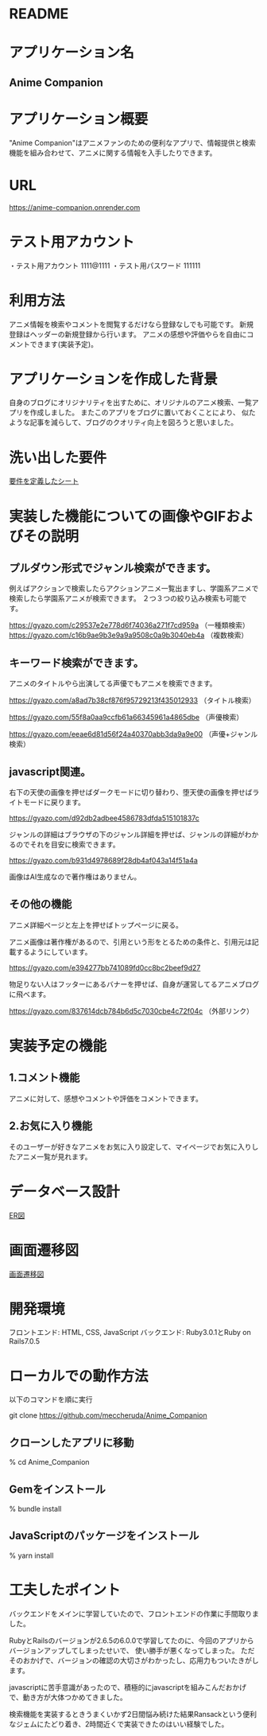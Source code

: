 # README

# アプリケーション名
## Anime Companion

# アプリケーション概要
"Anime Companion"はアニメファンのための便利なアプリで、情報提供と検索機能を組み合わせて、アニメに関する情報を入手したりできます。

# URL
https://anime-companion.onrender.com


# テスト用アカウント
・テスト用アカウント   1111@1111
・テスト用パスワード   111111

# 利用方法
アニメ情報を検索やコメントを閲覧するだけなら登録なしでも可能です。
新規登録はヘッダーの新規登録から行います。
アニメの感想や評価やらを自由にコメントできます(実装予定)。

# アプリケーションを作成した背景
自身のブログにオリジナリティを出すために、オリジナルのアニメ検索、一覧アプリを作成しました。
またこのアプリをブログに置いておくことにより、
似たような記事を減らして、ブログのクオリティ向上を図ろうと思いました。

# 洗い出した要件
[要件を定義したシート](https://docs.google.com/spreadsheets/d/13ONyghjHVy58w5LQR5VdwaS3J8yiNE7gKrG8P7TJf40/edit#gid=982722306)

# 実装した機能についての画像やGIFおよびその説明
## プルダウン形式でジャンル検索ができます。
例えばアクションで検索したらアクションアニメ一覧出ますし、学園系アニメで検索したら学園系アニメが検索できます。
２つ３つの絞り込み検索も可能です。

https://gyazo.com/c29537e2e778d6f74036a271f7cd959a
（一種類検索）
https://gyazo.com/c16b9ae9b3e9a9a9508c0a9b3040eb4a
（複数検索）

## キーワード検索ができます。
アニメのタイトルやら出演してる声優でもアニメを検索できます。

https://gyazo.com/a8ad7b38cf876f95729213f435012933
（タイトル検索）

https://gyazo.com/55f8a0aa9ccfb61a66345961a4865dbe
（声優検索）

https://gyazo.com/eeae6d81d56f24a40370abb3da9a9e00
（声優+ジャンル検索）


## javascript関連。
右下の天使の画像を押せばダークモードに切り替わり、堕天使の画像を押せばライトモードに戻ります。

https://gyazo.com/d92db2adbee4586783dfda515101837c

ジャンルの詳細はブラウザの下のジャンル詳細を押せば、ジャンルの詳細がわかるのでそれを目安に検索できます。

https://gyazo.com/b931d4978689f28db4af043a14f51a4a

画像はAI生成なので著作権はありません。

## その他の機能
アニメ詳細ページと左上を押せばトップページに戻る。

アニメ画像は著作権があるので、引用という形をとるための条件と、引用元は記載するようにしています。

https://gyazo.com/e394277bb741089fd0cc8bc2beef9d27

物足りない人はフッターにあるバナーを押せば、自身が運営してるアニメブログに飛べます。

https://gyazo.com/837614dcb784b6d5c7030cbe4c72f04c
（外部リンク）



# 実装予定の機能
## 1.コメント機能
アニメに対して、感想やコメントや評価をコメントできます。

## 2.お気に入り機能
そのユーザーが好きなアニメをお気に入り設定して、マイページでお気に入りしたアニメ一覧が見れます。


# データベース設計
[ER図](app/assets/images/ER%E5%9B%B3.png)

# 画面遷移図
[画面遷移図](app/assets/images/%E9%81%B7%E7%A7%BB%E5%9B%B3.png)


# 開発環境

フロントエンド: HTML, CSS, JavaScript
バックエンド: Ruby3.0.1とRuby on Rails7.0.5


# ローカルでの動作方法
以下のコマンドを順に実行

git clone https://github.com/meccheruda/Anime_Companion
## クローンしたアプリに移動
% cd Anime_Companion
## Gemをインストール
% bundle install
## JavaScriptのパッケージをインストール
% yarn install


# 工夫したポイント
バックエンドをメインに学習していたので、フロントエンドの作業に手間取りました。

RubyとRailsのバージョンが2.6.5の6.0.0で学習してたのに、今回のアプリからバージョンアップしてしまったせいで、
使い勝手が悪くなってしまった。
ただそのおかげで、バージョンの確認の大切さがわかったし、応用力もついたきがします。

javascriptに苦手意識があったので、積極的にjavascriptを組みこんだおかげで、動き方が大体つかめてきました。

検索機能を実装するときうまくいかず2日間悩み続けた結果Ransackという便利なジェムにたどり着き、2時間近くで実装できたのはいい経験でした。